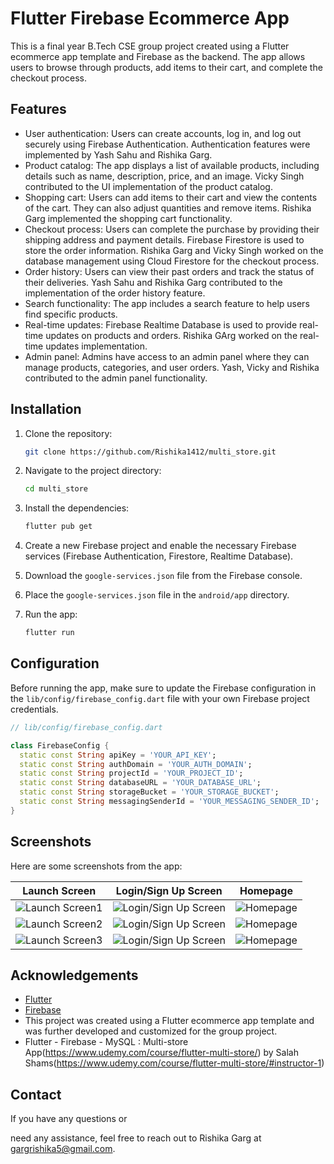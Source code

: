 # Flutter Firebase Ecommerce App

This is a final year B.Tech CSE group project created using a Flutter ecommerce app template and Firebase as the backend. The app allows users to browse through products, add items to their cart, and complete the checkout process.

## Features

- User authentication: Users can create accounts, log in, and log out securely using Firebase Authentication. Authentication features were implemented by Yash Sahu and Rishika Garg.
- Product catalog: The app displays a list of available products, including details such as name, description, price, and an image. Vicky Singh contributed to the UI implementation of the product catalog.
- Shopping cart: Users can add items to their cart and view the contents of the cart. They can also adjust quantities and remove items. Rishika Garg implemented the shopping cart functionality.
- Checkout process: Users can complete the purchase by providing their shipping address and payment details. Firebase Firestore is used to store the order information. Rishika Garg and Vicky Singh worked on the database management using Cloud Firestore for the checkout process.
- Order history: Users can view their past orders and track the status of their deliveries. Yash Sahu and Rishika Garg contributed to the implementation of the order history feature.
- Search functionality: The app includes a search feature to help users find specific products.
- Real-time updates: Firebase Realtime Database is used to provide real-time updates on products and orders. Rishika GArg worked on the real-time updates implementation.
- Admin panel: Admins have access to an admin panel where they can manage products, categories, and user orders. Yash, Vicky and Rishika contributed to the admin panel functionality.

## Installation

1. Clone the repository:

   ```bash
   git clone https://github.com/Rishika1412/multi_store.git
   ```

2. Navigate to the project directory:

   ```bash
   cd multi_store
   ```

3. Install the dependencies:

   ```bash
   flutter pub get
   ```

4. Create a new Firebase project and enable the necessary Firebase services (Firebase Authentication, Firestore, Realtime Database).

5. Download the `google-services.json` file from the Firebase console.

6. Place the `google-services.json` file in the `android/app` directory.

7. Run the app:

   ```bash
   flutter run
   ```

## Configuration

Before running the app, make sure to update the Firebase configuration in the `lib/config/firebase_config.dart` file with your own Firebase project credentials.

```dart
// lib/config/firebase_config.dart

class FirebaseConfig {
  static const String apiKey = 'YOUR_API_KEY';
  static const String authDomain = 'YOUR_AUTH_DOMAIN';
  static const String projectId = 'YOUR_PROJECT_ID';
  static const String databaseURL = 'YOUR_DATABASE_URL';
  static const String storageBucket = 'YOUR_STORAGE_BUCKET';
  static const String messagingSenderId = 'YOUR_MESSAGING_SENDER_ID';
}
```


## Screenshots

Here are some screenshots from the app:

| Launch Screen | Login/Sign Up Screen | Homepage |
| --- | --- | --- |
| ![Launch Screen1](screenshots/1.png) | ![Login/Sign Up Screen](screenshots/login_screen.png) | ![Homepage](screenshots/homepage.png) |
| ![Launch Screen2](screenshots/2.png) | ![Login/Sign Up Screen](screenshots/login_screen.png) | ![Homepage](screenshots/homepage.png) |
| ![Launch Screen3](screenshots/3.png) | ![Login/Sign Up Screen](screenshots/login_screen.png) | ![Homepage](screenshots/homepage.png) |



## Acknowledgements

- [Flutter](https://flutter.dev/)
- [Firebase](https://firebase.google.com/)
- This project was created using a Flutter ecommerce app template and was further developed and customized for the group project.
- Flutter - Firebase - MySQL : Multi-store App(https://www.udemy.com/course/flutter-multi-store/) by Salah Shams(https://www.udemy.com/course/flutter-multi-store/#instructor-1)

## Contact

If you have any questions or

 need any assistance, feel free to reach out to Rishika Garg at [gargrishika5@gmail.com](mailto:gargrishika5@gmail.com).
 
